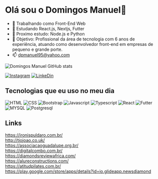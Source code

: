 
# Olá sou o Domingos Manuel👋

- 🔭 Trabalhando como Front-End Web
- 🌱 Estudando React.js, Nextjs, Futter
- 🌱 Proximo estudo: Node.js e Python
- 💬 Objetivo: Profissional da área de tecnologia com 6 anos de experiência, atuando como desenvolvedor front-end em empresas de pequeno e grande porte.
- 📫 dpmanuel95@yahoo.com

![Domingos Manuel GitHub stats](https://github-readme-stats.vercel.app/api?username=DomingosManuel&show_icons=true&theme=radical)

[![Instagram](https://img.shields.io/badge/Instagram-E4405F?style=for-the-badge&logo=instagram&logoColor=white)](https://www.instagram.com/domingos.manuel4/)
[![LinkeDin](https://img.shields.io/badge/LinkedIn-0077B5?style=for-the-badge&logo=linkedin&logoColor=white)](https://www.linkedin.com/in/domingosmanuel-dev/)

## Tecnologias que eu uso no meu dia

![HTML](https://img.shields.io/badge/HTML5-E34F26?style=for-the-badge&logo=html5&logoColor=white)
![CSS](https://img.shields.io/badge/CSS3-1572B6?style=for-the-badge&logo=css3&logoColor=white)
![Bootstrap](https://img.shields.io/badge/Bootstrap-563D7C?style=for-the-badge&logo=bootstrap&logoColor=white)
![Javascript](https://img.shields.io/badge/JavaScript-323330?style=for-the-badge&logo=javascript&logoColor=F7DF1E)
![Typescript](https://img.shields.io/badge/TypeScript-007ACC?style=for-the-badge&logo=typescript&logoColor=white)
![React](https://img.shields.io/badge/React-20232A?style=for-the-badge&logo=react&logoColor=61DAFB)
![Futter](https://img.shields.io/badge/Flutter-02569B?style=for-the-badge&logo=flutter&logoColor=white)
![MYSQL](https://img.shields.io/badge/MySQL-00000F?style=for-the-badge&logo=mysql&logoColor=white)
![Postgresql](https://img.shields.io/badge/PostgreSQL-316192?style=for-the-badge&logo=postgresql&logoColor=white)

## Links 

https://ironispuldaro.com.br/<br>
http://tiojoao.co.uk/<br>
https://associacaoguadalupe.org.br/<br>
https://digitalcombo.com.br/<br>
https://diamondsreviewafrica.com/<br>
https://alureconstructions.com/<br>
https://atitudpilates.com.br/<br>
https://play.google.com/store/apps/details?id=io.glideapp.newsdiamond
